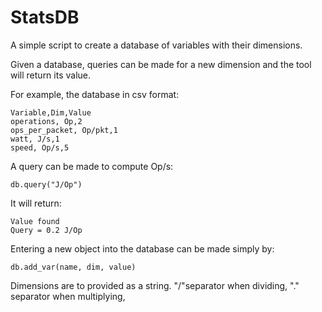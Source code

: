# StatsDB

A simple script to create a database of variables with their dimensions.
 
Given a database, queries can be made for a new dimension and the tool will return its value. 

For example, the database in csv format:
```text
Variable,Dim,Value
operations, Op,2
ops_per_packet, Op/pkt,1
watt, J/s,1
speed, Op/s,5
```

A query can be made to compute Op/s:

```text
db.query("J/Op")
```

It will return:
```text
Value found
Query = 0.2 J/Op
```

Entering a new object into the database can be made simply by:
```text
db.add_var(name, dim, value)
```

Dimensions are to provided as a string. "/"separator when dividing, "." separator when multiplying,

